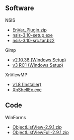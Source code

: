 ## Software
NSIS
- [EnVar_Plugin.zip](https://res.kate.pet/mirror/EnVar_plugin.zip)
- [nsis-3.10-setup.exe](https://res.kate.pet/mirror/nsis-3.10-setup.exe)
- [nsis-3.10-src.tar.bz2](https://res.kate.pet/mirror/nsis-3.10-src.tar.bz2)

Gimp
- [v2.10.38 (Windows Setup)](https://res.kate.pet/mirror/gimp-2.10.38-setup-1.exe)
- [v3 RC1 (Windows Setup)](https://res.kate.pet/mirror/gimp-3.0.0-RC1-setup.exe)

XnViewMP
- [v1.8 (Installer)](https://res.kate.pet/mirror/XnViewMP-win-x64.exe)
- [XnShellEx.exe](https://res.kate.pet/mirror/XnShellEx.exe)

## Code
WinForms
- [ObjectListView-2.9.1.zip](https://res.kate.pet/mirror/ObjectListView-2.9.1.zip)
- [ObjectListViewFull-2.9.1.zip](https://res.kate.pet/mirror/ObjectListViewFull-2.9.1.zip)
